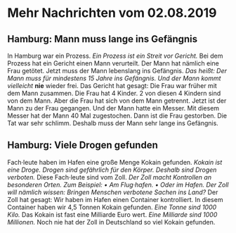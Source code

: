# Mehr Nachrichten vom 02.08.2019


## Hamburg: Mann muss lange ins Gefängnis
In Hamburg war ein Prozess. 
*Ein Prozess ist ein Streit vor Gericht.* Bei dem Prozess hat ein Gericht einen Mann verurteilt. Der Mann hat nämlich eine Frau getötet. Jetzt muss der Mann lebenslang ins Gefängnis. *Das heißt:*  *Der Mann muss für mindestens 15 Jahre ins Gefängnis.*   *Und der Mann kommt vielleicht*  **nie** wieder frei. Das Gericht hat gesagt: Die Frau war früher mit dem Mann zusammen. Die Frau hat 4 Kinder. 2 von diesen 4 Kindern sind von dem Mann. Aber die Frau hat sich von dem Mann getrennt. Jetzt ist der Mann zu der Frau gegangen. Und der Mann hatte ein Messer. Mit diesem Messer hat der Mann 40 Mal zugestochen. Dann ist die Frau gestorben. Die Tat war sehr schlimm. Deshalb muss der Mann sehr lange ins Gefängnis. 

## Hamburg: Viele Drogen gefunden
Fach·leute haben im Hafen eine große Menge Kokain gefunden. 
*Kokain ist eine Droge.* 
*Drogen sind gefährlich für den Körper.* 
*Deshalb sind Drogen verboten.* Diese Fach·leute sind vom Zoll. 
*Der Zoll macht Kontrollen an besonderen Orten.* *Zum Beispiel:* *• Am Flug·hafen.* 
*• Oder im Hafen.* 
*Der Zoll will nämlich wissen:* 
*Bringen Menschen verbotene Sachen ins Land?* Der Zoll hat gesagt: Wir haben im Hafen einen Container kontrolliert. In diesem Container haben wir 4,5 Tonnen Kokain gefunden. 
*Eine Tonne sind 1000 Kilo.* Das Kokain ist fast eine Milliarde Euro wert. 
*Eine Milliarde sind 1000 Millionen.* Noch nie hat der Zoll in Deutschland so viel Kokain gefunden. 
